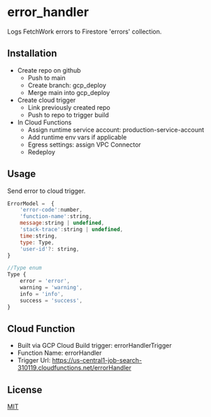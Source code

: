 # error_handler

Logs FetchWork errors to Firestore 'errors' collection.

## Installation

- Create repo on github
    - Push to main
    - Create branch: gcp_deploy
    - Merge main into gcp_deploy
- Create cloud trigger
    - Link previously created repo
    - Push to repo to trigger build
- In Cloud Functions
    - Assign runtime service account: production-service-account
    - Add runtime env vars if applicable
    - Egress settings: assign VPC Connector
    - Redeploy

## Usage

Send error to cloud trigger.

```javascript
ErrorModel =  {
    'error-code':number,
    'function-name':string,
    message:string | undefined,
    'stack-trace':string | undefined,
    time:string,
    type: Type,
    'user-id'?: string,	
}

//Type enum
Type {
    error = 'error',
    warning = 'warning',
    info = 'info',
    success = 'success',
}
```

## Cloud Function

- Built via GCP Cloud Build trigger: errorHandlerTrigger
- Function Name: errorHandler
- Trigger Url: https://us-central1-job-search-310119.cloudfunctions.net/errorHandler

## License

[MIT](https://choosealicense.com/licenses/mit/)

